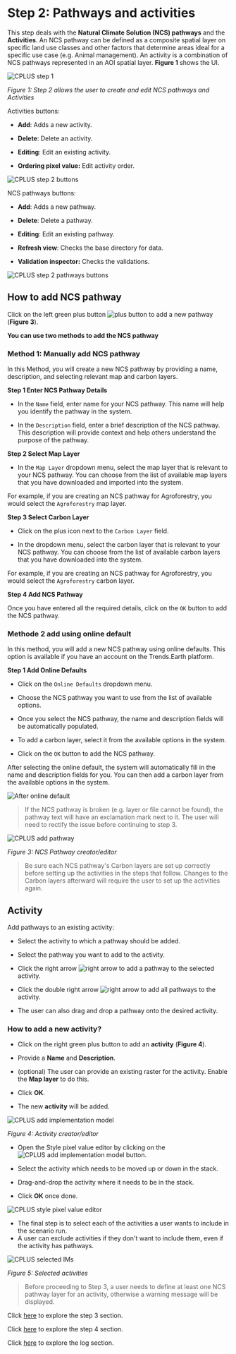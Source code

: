 # Step 2: Pathways and activities

This step deals with the **Natural Climate Solution (NCS) pathways** and the **Activities**. An NCS pathway can be defined as a composite spatial layer on specific land use classes and other factors that determine areas ideal for a specific use case (e.g. Animal management). An activity is a combination of NCS pathways represented in an AOI spatial layer. **Figure 1** shows the UI.

![CPLUS step 1](img/plugin-step2.png)

*Figure 1: Step 2 allows the user to create and edit NCS pathways and Activities*

Activities buttons:

- **Add**: Adds a new activity.

- **Delete**: Delete an activity.

- **Editing**: Edit an existing activity.

- **Ordering pixel value:** Edit activity order.

![CPLUS step 2 buttons](img/plugin-step2-buttons.png)

NCS pathways buttons:

- **Add**: Adds a new pathway.

- **Delete**: Delete a pathway.

- **Editing**: Edit an existing pathway.

- **Refresh view**: Checks the base directory for data.

- **Validation inspector:** Checks the validations.

![CPLUS step 2 pathways buttons](img/plugin-step2-pathways-buttons.png)

## How to add NCS pathway

Click on the left green plus button ![plus button](./img/plugin-step2-1.png) to add a new pathway (**Figure 3**).

**You can use two methods to add the NCS pathway**

###  Method 1: Manually add NCS pathway

In this Method, you will create a new NCS pathway by providing a name, description, and selecting relevant map and carbon layers.

**Step 1 Enter NCS Pathway Details**

- In the `Name` field, enter name for your NCS pathway. This name will help you identify the pathway in the system.

- In the `Description` field, enter a brief description of the NCS pathway. This description will provide context and help others understand the purpose of the pathway.

**Step 2 Select Map Layer**

- In the `Map Layer` dropdown menu, select the map layer that is relevant to your NCS pathway. You can choose from the list of available map layers that you have downloaded and imported into the system.

For example, if you are creating an NCS pathway for Agroforestry, you would select the `Agroforestry` map layer.

**Step 3 Select Carbon Layer**

- Click on the plus icon next to the `Carbon Layer` field.

- In the dropdown menu, select the carbon layer that is relevant to your NCS pathway. You can choose from the list of available carbon layers that you have downloaded into the system.

For example, if you are creating an NCS pathway for Agroforestry, you would select the `Agroforestry` carbon layer.

**Step 4 Add NCS Pathway**

Once you have entered all the required details, click on the `OK` button to add the NCS pathway.

### Methode 2 add using online default

In this method, you will add a new NCS pathway using online defaults. This option is available if you have an account on the Trends.Earth platform.

**Step 1 Add Online Defaults**

- Click on the `Online Defaults` dropdown menu.

- Choose the NCS pathway you want to use from the list of available options.

- Once you select the NCS pathway, the name and description fields will be automatically populated.

- To add a carbon layer, select it from the available options in the system.

- Click on the `OK` button to add the NCS pathway.


After selecting the online default, the system will automatically fill in the name and description fields for you. You can then add a carbon layer from the available options in the system.

![After online default](./img/plugin-step2-2.png)

<blockquote> If the NCS pathway is broken (e.g. layer or file cannot be found), the pathway text
will have an exclamation mark next to it. The user will need to rectify the issue before continuing to
step 3. </blockquote>

![CPLUS add pathway](img/plugin-pathway-editor.png)

*Figure 3: NCS Pathway creator/editor*

<blockquote> Be sure each NCS pathway's Carbon layers are set up correctly before setting up the activities in the steps that follow. Changes to the Carbon layers afterward will require the user to set up the activities again. </blockquote>

## Activity

Add pathways to an existing activity:

- Select the activity to which a pathway should be added.

- Select the pathway you want to add to the activity.

- Click the right arrow ![right arrow](img/cplus_right_arrow.svg) to add a pathway to the selected activity.

- Click the double right arrow ![right arrow](img/cplus_double_right_arrows.svg) to add all pathways to the activity.

- The user can also drag and drop a pathway onto the desired activity.

### How to add a new activity?

- Click on the right green plus button to add an **activity** (**Figure 4**).

- Provide a **Name** and **Description**.

- (optional) The user can provide an existing raster for the activity. Enable the **Map layer** to do this.

- Click **OK**.

- The new **activity** will be added.

![CPLUS add implementation model](img/plugin-activity.png)

*Figure 4: Activity creator/editor*

- Open the Style pixel value editor by clicking on the ![CPLUS add implementation model](img/button_pixels_order.png) button.

- Select the activity which needs to be moved up or down in the stack.

- Drag-and-drop the activity where it needs to be in the stack.

- Click **OK** once done.

![CPLUS style pixel value editor](img/style_pixel_value_editor.png)

- The final step is to select each of the activities a user wants to include in the scenario run.
- A user can exclude activities if they don't want to include them, even if the activity has pathways.

![CPLUS selected IMs](img/plugin-selected-activities.png)

*Figure 5: Selected activities*

<blockquote>Before proceeding to Step 3, a user needs to define at least one NCS pathway layer for an activity, otherwise a warning message will be displayed. </blockquote>

Click [here](step-3.md) to explore the step 3 section.

Click [here](step-4.md) to explore the step 4 section.

Click [here](logs.md) to explore the log section.
